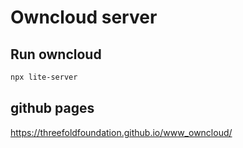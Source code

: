 # Owncloud server 

## Run owncloud

```sh
npx lite-server
```

## github pages

https://threefoldfoundation.github.io/www_owncloud/
